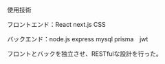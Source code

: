<br>使用技術</br>
<p>フロントエンド：React next.js CSS</p>
<p>バックエンド：node.js express mysql prisma　jwt</p>

<p>フロントとバックを独立させ、RESTfulな設計を行った。</p>

